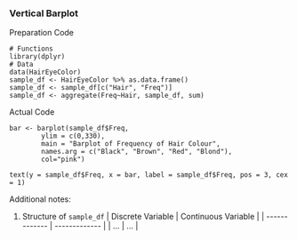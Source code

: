 ### Vertical Barplot
Preparation Code
```{r Vertical Barplot - Preparation, echo=TRUE}
# Functions
library(dplyr)
# Data
data(HairEyeColor)
sample_df <- HairEyeColor %>% as.data.frame()
sample_df <- sample_df[c("Hair", "Freq")]
sample_df <- aggregate(Freq~Hair, sample_df, sum)
```
Actual Code
```{r Vertical Barplot, echo=TRUE}
bar <- barplot(sample_df$Freq,
        ylim = c(0,330),
        main = "Barplot of Frequency of Hair Colour",
        names.arg = c("Black", "Brown", "Red", "Blond"),
        col="pink")

text(y = sample_df$Freq, x = bar, label = sample_df$Freq, pos = 3, cex = 1)
```
Additional notes:
1. Structure of `sample_df`
| Discrete Variable  | Continuous Variable |
| ------------- | ------------- |
| ...  | ...  |
